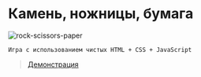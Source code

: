 # Камень, ножницы, бумага
![rock-scissors-paper](https://i.ibb.co/fCBthsR/2020-06-20-14-18-15.png)
```
Игра с использованием чистых HTML + CSS + JavaScript
```
> [Демонстрация](https://honeybaey.github.io/rock-scissors-paper/)
